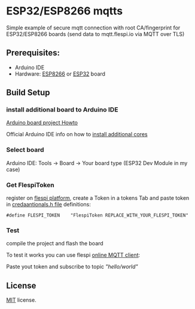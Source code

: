 # ESP32/ESP8266 mqtts
Simple example of secure mqtt connection with root CA/fingerprint for ESP32/ESP8266 boards (send data to mqtt.flespi.io via MQTT over TLS)

## Prerequisites:

- Arduino IDE
- Hardware: [ESP8266](https://en.wikipedia.org/wiki/ESP8266) or [ESP32](https://en.wikipedia.org/wiki/ESP32) board

## Build Setup

### install additional board to Arduino IDE
[Arduino board project Howto](https://github.com/esp8266/Arduino/blob/master/README.md#installing-with-boards-manager)

Official Arduino IDE info on how to [install additional cores](https://www.arduino.cc/en/Guide/Cores)

### Select board
Arduino IDE: Tools -> Board -> Your board type (ESP32 Dev Module in my case)

### Get FlespiToken
register on [flespi platform](https://flespi.io), create a Token in a tokens Tab and paste token in [credaantionals.h file](https://github.com/flespi-software/ESP32-ESP8266_mqtts/blob/main/ESP_Certificate/credentials.h) definitions:

```#define FLESPI_TOKEN    "FlespiToken REPLACE_WITH_YOUR_FLESPI_TOKEN" ```

### Test
compile the project and flash the board

To test it works you can use flespi [online MQTT client](https://flespi.com/tools/mqtt-board): 

Paste yout token and subscribe to topic *"hello/world"*


## License
[MIT](https://github.com/flespi-software/ESP32-ESP8266_mqtts/blob/main/LICENSE) license.
